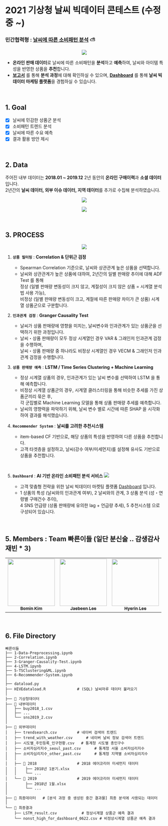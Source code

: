 # 2021 기상청 날씨 빅데이터 콘테스트 (수정 중 ~) 
### 민간협력형 : [날씨에 따른 소비패턴 분석](https://user-images.githubusercontent.com/43749571/125427337-41b203f1-078e-4354-a3d6-d78688f9bdaa.png) ⛅️  

<p align="center"><img src="https://user-images.githubusercontent.com/43749571/124492604-a760e700-ddef-11eb-9896-c4e869d4c392.jpg"></p>

* **온라인 판매 데이터**로 날씨에 따른 소비패턴을 **분석**하고 **예측**하여, 날씨와 아이템 특성을 반영한 상품을 **추천**합니다. 
* **[보고서](https://drive.google.com/file/d/1HJW8l0JAg-QLCYRdD1vkn7D49VwGW0s4/view)** 를 통해 **분석 과정**에 대해 확인하실 수 있으며, 
  **[Dashboard](https://public.tableau.com/app/profile/bomin5781/viz/FinalDashboard_16246720253230/sheet13)** 를 통해 **날씨 빅데이터 마케팅 플랫폼**을 경험하실 수 있습니다.


<br> 

## 1. Goal 

- [x] 날씨에 민감한 상품군 분석
- [x] 소비패턴 트렌드 분석
- [x] 날씨에 따른 수요 예측
- [x] 결과 활용 방안 제시 

<br> 

## 2. Data

주어진 내부 데이터는 **2018.01 ~ 2019.12** 2년 동안의 **온라인 구매이력**과 **소셜 데이터** 입니다.  
2년간의 **날씨 데이터, 외부 이슈 데이터, 지역 데이터**를 추가로 수집해 분석하였습니다.

<p align="center"><img src="https://user-images.githubusercontent.com/43749571/124492612-aaf46e00-ddef-11eb-8d38-bb1041032009.jpg"></p>
<p align="center"><img src="https://user-images.githubusercontent.com/43749571/124492616-ac259b00-ddef-11eb-9421-d378ded22269.jpg"></p>

<br> 

## 3. PROCESS  

<p align="center"><img src="https://user-images.githubusercontent.com/43749571/124492620-ad56c800-ddef-11eb-984b-2b0b9da237be.jpg"></p>

1. **`상품 필터링`** : **Correlation & 단위근 검정**   
   - Spearman Correlation 기준으로, 날씨와 상관관계 높은 상품을 선택합니다.
   - 날씨와 상관관계가 높은 상품에 대하여, 2년간의 일별 판매량 추이에 대해 ADF Test 를 통해  <br> 
     정상 (일별 판매량 변동성이 크지 않고, 계절성이 크지 않은 상품 = 시계열 분석법 사용 가능),  <br> 
     비정상 (일별 판매량 변동성이 크고, 계절에 따른 판매량 차이가 큰 상품) 시계열 상품군으로 구분합니다. 

2. **`인과관계 검정`** : **Granger Causality Test** 
   - 날씨가 상품 판매량에 영향을 미치는, 날씨변수와 인과관계가 있는 상품군을 선택하기 위한 과정입니다. 
   - 날씨・상품 판매량이 모두 정상 시계열인 경우 VAR & 그래인저 인과관계 검정을 수행하며,  
     날씨・상품 판매량 중 하나라도 비정상 시계열인 경우 VECM & 그래인저 인과관계 검정을 수행합니다. 

3. **`상품 판매량 예측`** : **LSTM / Time Series Clustering + Machine Learning** 
   - 정상 시계열 상품의 경우, 인과관계가 있는 날씨 변수를 선택하여 LSTM 을 통해 예측합니다. 
   - 비정상 시계열 상품군의 경우, 시계열 클러스터링을 통해 비슷한 추세를 가진 상품군끼리 묶은 후,    
     각 군집별로 Machine Learning 모델을 통해 상품 판매량 추세를 예측합니다.  
   - 날씨의 영향력을 파악하기 위해, 날씨 변수 별로 시간에 따른 SHAP 을 시각화하여 결과를 해석했습니다. 

4. **`Recommender System`** : **날씨를 고려한 추천시스템** 
   - item-based CF 기반으로, 해당 상품의 특성을 반영하여 다른 상품을 추천합니다.  
   - 고객 타겟층을 설정하고, 날씨(강수 여부/미세먼지)를 설정해 유사도 기반으로 상품을 추천합니다.

<br>

5. **`Dashboard`** : **AI 기반 온라인 소비패턴 분석 서비스** 
   <img src="https://user-images.githubusercontent.com/43749571/124492621-adef5e80-ddef-11eb-8497-16cc5963bd73.png"></p>
   - 고객 맞춤형 전략을 위한 날씨 빅데이터 마켓팅 플랫폼 [Dashboard](https://public.tableau.com/app/profile/bomin5781/viz/FinalDashboard_16246720253230/sheet13) 입니다. 
   - 1 상품의 특성 (날씨와의 인과관계 여부), 2 날씨와의 관계, 3 상품 분석 (성・연령별 구매건수 추이),    
     4 SNS 언급량 (상품 판매량에 유의한 lag + 언급량 추세),  5 추천시스템  으로 구성되어 있습니다.

<br> 

## 5. Members : Team 빠른이들 (일단 분신술 .. 감생감사재빈 * 3) 


<!-- ALL-CONTRIBUTORS-LIST:START - Do not remove or modify this section -->
<!-- prettier-ignore-start -->
<!-- markdownlint-disable --> 

<table>
  <tr>
    <td align="center"><a href="https://github.com/bominkm"><img src="https://user-images.githubusercontent.com/43749571/125430192-d8a34ef9-e179-49b0-ac67-a6fa65d3b0c7.jpeg" width="150" height="150"><br /><sub><b>Bomin Kim</b></sub></td>
    <td align="center"><a href="https://github.com/yoonjong12"><img src="https://user-images.githubusercontent.com/43749571/125430192-d8a34ef9-e179-49b0-ac67-a6fa65d3b0c7.jpeg" width="150" height="150"><br /><sub><b>Jaebeen Lee</b></sub></td>
    <td align="center"><a href="https://github.com/jbeen2"><img src="https://user-images.githubusercontent.com/43749571/125430192-d8a34ef9-e179-49b0-ac67-a6fa65d3b0c7.jpeg" width="150" height="150"><br /><sub><b>Hyerin Lee</b></sub></td>
  </tr>
</table>

<br> 

## 6. File Directory 

```shell
빠른이들
├── 1-Data-Preprocessing.ipynb
├── 2-Correlation.ipynb  
├── 3-Granger-Causality-Test.ipynb 
├── 4-LSTM.ipynb 
├── 5-TSClustering&ML.ipynb
├── 6-Recommender-System.ipynb
│
├── dataload.py
├── HIVEdataload.R 		        # (SQL) 날씨마루 데이터 불러오기 
│
├── 📂 기상청데이터
├── 📂 내부데이터  		 
│   ├── buy2018_1.csv 
│   ├── ...
│   └── sns2019_2.csv  		   
│
├── 📂 외부데이터      
│   ├── trendsearch.csv  		# 네이버 검색어 트렌드 
│   ├── trend_with_weather.csv  	# 네이버 날씨 정보 검색어 트렌드 
│   ├── 시도별_주민등록_인구현황.csv  	# 통계청 시도별 총인구수  
│   ├── 소비자심리지수_seoul_past.csv  	# 통계청 서울 소비자심리지수  
│   ├── 소비자심리지수_other_past.csv  	# 통계청 지역별 소비자심리지수  
│   │
│   ├── 📂 2018  		        # 2018 에어코리아 미세먼지 데이터  
│   │    ├── 2018년 1분기.xlsx
│   │    └── ...  
│   └── 📂 2019  		        # 2019 에어코리아 미세먼지 데이터  
│        ├── 2018년 1월.xlsx
│        └── ...    
│
├── 📂 최종데이터   # [분석 과정 중 생성된 중간 결과물] 최종 분석에 사용되는 데이터 
│
└── 📂 최종결과     
    ├── LSTM_result.csv  		  # 정상시계열 상품군 예측 결과 
    └── nonst_high_for_dashboard_0622.csv # 비정상시계열 상품군 예측 결과  
 

```

